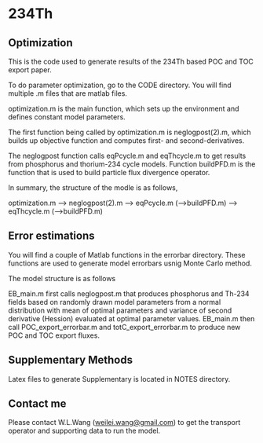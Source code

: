 # 234Th

## Optimization ##

This is the code used to generate results of the 234Th based POC and TOC export paper. 

To do parameter optimization, go to the CODE directory. You will find multiple .m files that are matlab files.

optimization.m is the main function, which sets up the environment and defines constant model parameters. 

The first function being called by optimization.m is neglogpost(2).m, which builds up objective function and computes first- and second-derivatives.

The neglogpost function calls eqPcycle.m and eqThcycle.m to get results from phosphorus and thorium-234 cycle models.
Function buildPFD.m is the function that is used to build particle flux divergence operator.

In summary, the structure of the modle is as follows,

                                       
optimization.m  --> neglogpost(2).m --> eqPcycle.m (-->buildPFD.m)
                                    --> eqThcycle.m (-->buildPFD.m)
                                      
                                      
                                      
## Error estimations ##                                      

You will find a couple of Matlab functions in the errorbar directory. These functions are used to generate model errorbars usnig Monte Carlo method.

The model structure is as follows

EB_main.m first calls neglogpost.m that produces phosphorus and Th-234 fields based on randomly drawn model parameters from a normal distribution with mean of optimal parameters and variance of second derivative (Hession) evaluated at optimal parameter values. EB_main.m then call POC_export_errorbar.m and totC_export_errorbar.m to produce new POC and TOC export fluxes.


## Supplementary Methods #

Latex files to generate Supplementary is located in NOTES directory.


## Contact me

Please contact W.L.Wang (weilei.wang@gmail.com) to get the transport operator and supporting data to run the model.
